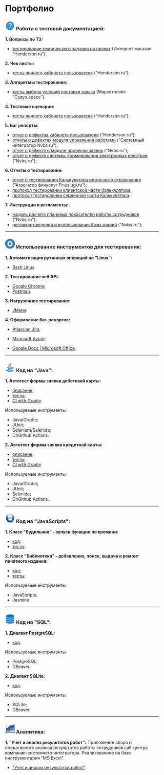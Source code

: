 # Портфолио

### ![](./assets/img/testing.png) Работа с тестовой документацией:

**1. Вопросы по ТЗ:**

- [тестирование технического задания на проект](https://docs.google.com/document/d/1LPywC4DO2vjK72BsH4H0hskhtMJeqVuuzy7l-E3f2IQ/edit?usp=sharing) (Интернет магазин "Henderson.ru").

**2. Чек листы:**

- [тесты личного кабинета пользователя](https://docs.google.com/spreadsheets/d/1Mose_Af12ndIqAmybR-zHwyj7hM5_1tjZg29bJ6MBi4/edit?usp=sharing) ("Henderson.ru").

**3. Алгоритмы тестирования:**

- [тесты выбора условий доставки заказа](https://docs.google.com/document/d/1qHe49GL6Avko0FWWExwkT-FkEzPYnbV-X9yA0fIeFPg/edit?usp=sharing) (Маркетплейс "Cezyo.space").

**4. Тестовые сценарии:**

- [тесты личного кабинета пользователя](https://docs.google.com/spreadsheets/d/1iT_QhWOTY4XY9tPkqsCq94mjv_OfGV-oBWWMcNwwYgQ/edit?usp=sharing) ("Henderson.ru").

**5. Баг репорты:**

- [отчет о дефектах кабинета пользователя](https://docs.google.com/spreadsheets/d/1CpwgdXGlwRrc0PbbQo7ipK7bULmH3qtRw76DaRsJfoo/edit?usp=sharing) ("Henderson.ru");
- [отчеты о дефектах модуля управления работами](https://docs.google.com/spreadsheets/d/1k1yJUt46IkvY7svY53-G3xFOlTIVEWTvkxR3_lqCZLo/edit?usp=sharing) ("Системный интегратор Nvbs.ru");
- [отчет о дефекте в модуле проверки заявок](https://docs.google.com/document/d/17S2S5l9_FxxazWE_0OtK1yJuES3eJx85lDbyZCt3iJk/edit?usp=sharing) ("Nvbs.ru");
- [отчет о дефекте системы формирования электронных реестров](https://docs.google.com/document/d/185ytOyc2OMkqWIT-WYkComlz9eCcEltx5QiC4XzxXbM/edit?usp=sharing) ("Nvbs.ru");

**6. Отчеты о тестировании:**

- [отчет о тестировании Калькулятора ипотечного страхования](https://docs.google.com/document/d/1sGYF0WQZMAJCHIrLB6i2XU5ybw-tb-3iLggzU7B038U/edit?usp=sharing) ("Агрегатор финуслуг Finuslugi.ru");
- [протокол тестировании клиентской части Калькулятора](https://docs.google.com/spreadsheets/d/1lwg2FaC-pexW3cp-dhVSfhXPMDwHzjk8mgbqNeO4skE/edit?usp=sharing);
- [протокол тестировании серверной части Калькулятора](https://docs.google.com/spreadsheets/d/1hvGG_5cXckzBaB2GovcSY4AVI__mRt7oGfymtvcB34A/edit?usp=sharing).

**7. Инструкции и регламенты:**

- [модуль расчета плановых показателей работы сотрудников](https://docs.google.com/document/d/1_J0YbOIbQRsb3xE9EAnNmZz79XGuldprjhr1T5lapt8/edit?usp=sharing) ("Nvbs.ru");
- [регламент ведения и использования базы знаний](https://docs.google.com/document/d/13NMv3tkDEiJx1Cvti0BYZWx_iVOiypljMHeBymHbmjk/edit?usp=sharing) ("Nvbs.ru");

---

### ![](./assets/img/tool.png) Использование инструментов для тестирования:

**1. Автоматизация рутинных операций на "Linux":**

- [Bash Linux](https://github.com/rtmwrk/LinuxBushScript?tab=readme-ov-file).

**2. Тестирование веб API:**

- [Google Chrome](https://docs.google.com/document/d/15CV4_Jp-hxA1ksGz1aMmhjwaUuSg4V-6yHDu8_RPewg/edit?usp=sharing);
- [Postman](https://docs.google.com/document/d/1_qqPKteXFqq_s31mgEGG0VZ3OK8HWcZydE9415XyK0s/edit?usp=sharing).

**3. Нагрузочное тестирование:**

- [JMeter](https://docs.google.com/document/d/1k_1BDFZKtwOgTQo4w58-SpvOdG1gO9YCdLmkQtS-8Vo/edit?usp=sharing).

**4. Оформление баг-репортов:**

- [Atlassian Jira](https://docs.google.com/document/d/19r8-NJS7_pjF8HmzwLv7ASSqIGs6pBmj_VECul-IrwA/edit?usp=sharing);

- [Microsoft Azure](https://docs.google.com/document/d/11LUKMiMmnzUI6ukmD3Xzlbp4Rgvhv5GC6j8pWjTEaBU/edit?usp=sharing);

- [Google Docs | Microsoft Office](https://docs.google.com/document/d/185ytOyc2OMkqWIT-WYkComlz9eCcEltx5QiC4XzxXbM/edit?usp=sharing).

---

### ![](./assets/img/java.png) Код на "Java":

**1. Автотест формы заявки дебетовой карты:**

- [описание](https://github.com/rtmwrk/jhw14);
- [тесты](https://github.com/rtmwrk/jhw14/blob/main/src/test/java/ru/netology/web/CallbackTest.java);
- [CI with Gradle](https://github.com/rtmwrk/jhw14/blob/main/.github/workflows/gradle.yml)

Используемые инструменты:

- Java/Gradle;
- JUnit;
- Selenium/Selenide;
- CI/Github Actions.

**2. Автотест формы заявки кредитной карты:**

- [описание](https://github.com/rtmwrk/jhw15);
- [тесты](https://github.com/rtmwrk/jhw15/blob/main/src/test/java/ru/netology/web/RegistrationTest.java);
- [CI with Gradle](https://github.com/rtmwrk/jhw15/blob/main/.github/workflows/gradle.yml)

Используемые инструменты:

- Java/Gradle;
- JUnit;
- Selenide;
- CI/Github Actions.

---

### ![](./assets/img/javascript.png) Код на "JavaScripts":

**1. Класс "Будильник" - запуск функции по времени:**

- [код](https://github.com/rtmwrk/portfolio/blob/main/js/alarm/task.js);
- [тесты](https://rtmwrk.github.io/portfolio/js/alarm/index.html).

**2. Класс "Библиотека" - добавление, поиск, выдача и ремонт печатного издания:**

- [код](https://github.com/rtmwrk/portfolio/blob/main/js/library/task.js);
- [тесты](https://rtmwrk.github.io/portfolio/js/library/index.html).

Используемые инструменты:

- JavaScripts;
- Jasmine.

---

### ![](./assets/img/db.png) Код на "SQL":

**1. Диалект PostgreSQL:**

- [код](https://github.com/rtmwrk/portfolio/blob/main/sql/postgresql.md).

Используемые инструменты:

- PostgreSQL;
- DBeaver.

**2. Диалект SQLite:**

- [код](https://github.com/rtmwrk/portfolio/blob/main/sql/sqlite.md).

Используемые инструменты:

- SQLite;
- DBeaver.

---

### ![](./assets/img/excel.png) Аналитика:

**1. "Учет и анализ результатов работ":**
Приложение сбора и оперативного анализа результатов работы сотрудников call-центра компании-системного интегратора. Реализованное на базе инструментария "MS Excel".

- ["Учет и анализ результатов работ"](https://github.com/rtmwrk/portfolio/blob/main/excel/excel.md).
